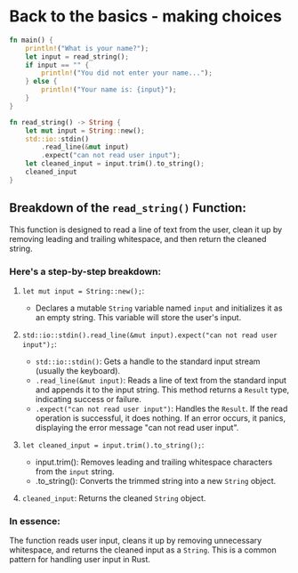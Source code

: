 # Back to the basics - making choices
```rust
fn main() {
    println!("What is your name?");
    let input = read_string();
    if input == "" {
        println!("You did not enter your name...");
    } else {
        println!("Your name is: {input}");
    }
}

fn read_string() -> String {
    let mut input = String::new();
    std::io::stdin()
        .read_line(&mut input)
        .expect("can not read user input");
    let cleaned_input = input.trim().to_string();
    cleaned_input
}
```

## Breakdown of the `read_string()` Function:

This function is designed to read a line of text from the user, clean it up by removing leading and trailing whitespace, and then return the cleaned string.

### Here's a step-by-step breakdown:

1. `let mut input = String::new();`:

    - Declares a mutable `String` variable named `input` and initializes it as an empty string. This variable will store the user's input.

2. `std::io::stdin().read_line(&mut input).expect("can not read user input");`:

    - `std::io::stdin()`: Gets a handle to the standard input stream (usually the keyboard).
    - `.read_line(&mut input)`: Reads a line of text from the standard input and appends it to the input string. This method returns a `Result` type, indicating success or failure.
    - `.expect("can not read user input")`: Handles the `Result`. If the read operation is successful, it does nothing. If an error occurs, it panics, displaying the error message "can not read user input".

3. `let cleaned_input = input.trim().to_string();`:

    - input.trim(): Removes leading and trailing whitespace characters from the `input` string.
    - .to_string(): Converts the trimmed string into a new `String` object.

4. `cleaned_input`: Returns the cleaned `String` object.












### In essence:
The function reads user input, cleans it up by removing unnecessary whitespace, and returns the cleaned input as a `String`. This is a common pattern for handling user input in Rust.
